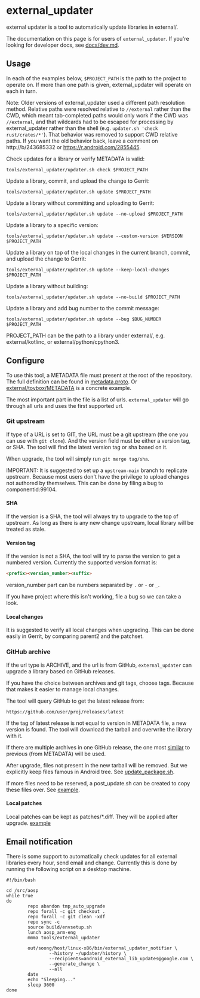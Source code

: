 # external_updater

external updater is a tool to automatically update libraries in external/.

The documentation on this page is for users of `external_updater`. If you're
looking for developer docs, see [docs/dev.md](docs/dev.md).

## Usage

In each of the examples below, `$PROJECT_PATH` is the path to the project to
operate on. If more than one path is given, external_updater will operate on
each in turn.

Note: Older versions of external_updater used a different path resolution
method. Relative paths were resolved relative to `//external` rather than the
CWD, which meant tab-completed paths would only work if the CWD was
`//external`, and that wildcards had to be escaped for processing by
external_updater rather than the shell (e.g.
`updater.sh 'check rust/crates/*'`). That behavior was removed to support CWD
relative paths. If you want the old behavior back, leave a comment on
http://b/243685332 or https://r.android.com/2855445.

Check updates for a library or verify METADATA is valid:

```shell
tools/external_updater/updater.sh check $PROJECT_PATH
```

Update a library, commit, and upload the change to Gerrit:

```shell
tools/external_updater/updater.sh update $PROJECT_PATH
```

Update a library without committing and uploading to Gerrit:

```shell
tools/external_updater/updater.sh update --no-upload $PROJECT_PATH
```

Update a library to a specific version:

```shell
tools/external_updater/updater.sh update --custom-version $VERSION $PROJECT_PATH
```

Update a library on top of the local changes in the current branch, commit, and upload the change to Gerrit:

```shell
tools/external_updater/updater.sh update --keep-local-changes $PROJECT_PATH
```

Update a library without building:

```shell
tools/external_updater/updater.sh update --no-build $PROJECT_PATH
```

Update a library and add bug number to the commit message:

```shell
tools/external_updater/updater.sh update --bug $BUG_NUMBER $PROJECT_PATH
```

PROJECT_PATH can be the path to a library under external/, e.g.
external/kotlinc, or external/python/cpython3.

## Configure

To use this tool, a METADATA file must present at the root of the
repository. The full definition can be found in
[metadata.proto](https://android.googlesource.com/platform/tools/external_updater/+/refs/heads/main/metadata.proto).
Or
[external/toybox/METADATA](https://android.googlesource.com/platform/external/toybox/+/refs/heads/main/METADATA)
is a concrete example.

The most important part in the file is a list of urls.
`external_updater` will go through all urls and uses the first
supported url.

### Git upstream

If type of a URL is set to GIT, the URL must be a git upstream
(the one you can use with `git clone`). And the version field must
be either a version tag, or SHA. The tool will find the latest
version tag or sha based on it.

When upgrade, the tool will simply run `git merge tag/sha`.

IMPORTANT: It is suggested to set up a `upstream-main` branch to
replicate upstream. Because most users don't have the privilege to
upload changes not authored by themselves. This can be done by
filing a bug to componentid:99104.

#### SHA

If the version is a SHA, the tool will always try to upgrade to the
top of upstream. As long as there is any new change upstream, local
library will be treated as stale.

#### Version tag

If the version is not a SHA, the tool will try to parse the version
to get a numbered version. Currently the supported version format is:

```markdown
<prefix><version_number><suffix>
```

version_number part can be numbers separated by `.` or `-` or `_`.

If you have project where this isn't working, file a bug so we can take a look.

#### Local changes

It is suggested to verify all local changes when upgrading. This can
be done easily in Gerrit, by comparing parent2 and the patchset.


### GitHub archive

If the url type is ARCHIVE, and the url is from GitHub, `external_updater`
can upgrade a library based on GitHub releases.

If you have the choice between archives and git tags, choose tags.
Because that makes it easier to manage local changes.

The tool will query GitHub to get the latest release from:

```url
https://github.com/user/proj/releases/latest
```

If the tag of latest release is not equal to version in METADATA file, a
new version is found. The tool will download the tarball and overwrite the
library with it.

If there are multiple archives in one GitHub release, the one most
[similar](https://en.wikipedia.org/wiki/Edit_distance) to previous
(from METADATA) will be used.

After upgrade, files not present in the new tarball will be removed. But we
explicitly keep files famous in Android tree.
See [update_package.sh](https://android.googlesource.com/platform/tools/external_updater/+/refs/heads/main/update_package.sh).

If more files need to be reserved, a post_update.sh can be created to copy
these files over.
See [example](https://android.googlesource.com/platform/external/kotlinc/+/refs/heads/main/post_update.sh).

#### Local patches

Local patches can be kept as patches/*.diff. They will be applied after
upgrade. [example](https://cs.android.com/android/platform/superproject/main/+/main:external/jsmn/patches/header.diff)

## Email notification

There is some support to automatically check updates for all external
libraries every hour, send email and change. Currently this is done by
running the following script on a desktop machine.

```shell
#!/bin/bash

cd /src/aosp
while true
do
        repo abandon tmp_auto_upgrade
        repo forall -c git checkout .
        repo forall -c git clean -xdf
        repo sync -c
        source build/envsetup.sh
        lunch aosp_arm-eng
        mmma tools/external_updater

        out/soong/host/linux-x86/bin/external_updater_notifier \
                --history ~/updater/history \
                --recipients=android_external_lib_updates@google.com \
                --generate_change \
                --all
        date
        echo "Sleeping..."
        sleep 3600
done
```
